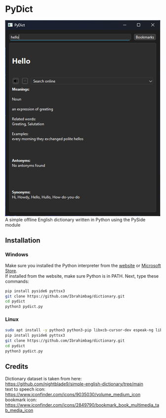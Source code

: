 # PyDict

![demo](demo.png) \
A simple offline English dictionary written in Python using the PySide module

## Installation

### Windows

Make sure you installed the Python interpreter from the [website](https://www.python.org/) or [Microsoft Store](https://apps.microsoft.com/search?query=python&hl=en-US&gl=US). \
If installed from the website, make sure Python is in PATH.
Next, type these commands:

```sh
pip install pyside6 pyttsx3
git clone https://github.com/Ibrahimbag/dictionary.git
cd pydict
python3 pydict.py 
```

### Linux

```sh
sudo apt install -y python3 python3-pip libxcb-cursor-dev espeak-ng libespeak1 alsa-utils git
pip install pyside6 pyttsx3
git clone https://github.com/Ibrahimbag/dictionary.git
cd pydict
python3 pydict.py
```

## Credits

Dictionary dataset is taken from here: <https://github.com/nightblade9/simple-english-dictionary/tree/main> \
text to speech icon: <https://www.iconfinder.com/icons/9035030/volume_medium_icon> \
bookmark icon: <https://www.iconfinder.com/icons/2849790/bookmark_book_multimedia_tab_media_icon>
